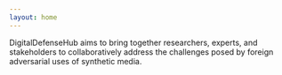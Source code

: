 ```yaml
---
layout: home
---
```


DigitalDefenseHub aims to bring together researchers, experts, and stakeholders to collaboratively address the challenges posed by foreign adversarial uses of synthetic media.